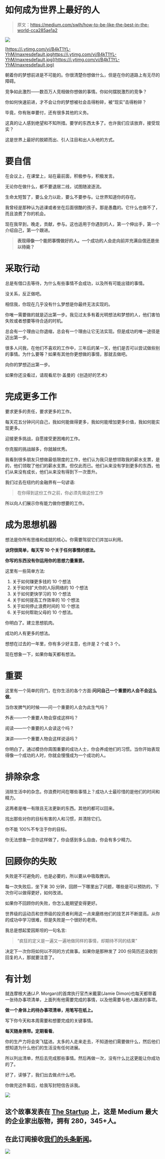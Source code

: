 # 如何成为世界上最好的人

> 原文：<https://medium.com/swlh/how-to-be-like-the-best-in-the-world-cca285ae1a2>

![](img/92899228d83bfecab9b0459f7721fa08.png)

[https://i.ytimg.com/vi/B4kT1YL-YhM/maxresdefault.jpghttps://i.ytimg.com/vi/B4kT1YL-YhM/maxresdefault.jpg](https://i.ytimg.com/vi/B4kT1YL-YhM/maxresdefault.jpg)

朝着你的梦想前进是不可能的。你很清楚你想做什么，但是在你的道路上有无尽的障碍。

竞争如此激烈——数百万人竞相做你想做的事情。你如何摆脱激烈的竞争？

你如何快速前进，才不会让你的梦想被社会击得粉碎，被“现实”击得粉碎？

毕竟，你有账单要付，还有很多其他的义务。

这真的让人感到绝望和不知所措。要学的东西太多了。也许我们应该放弃，接受现实？

这是世界上最好的脱颖而出、引人注目和出人头地的方式。

# **要自信**

在会议上，在课堂上，站在最前面，积极参与，积极发言。

无论你在做什么，都不要退居二线，试图随波逐流。

生命太短暂了，要么全力以赴，要么不要参与。让世界知道你的存在。

我曾经是那种认为逃课或者坐在后面很酷的孩子。那是愚蠢的。它什么也做不了，而且浪费了你的机会。

现在我早到，晚走，贡献，参与。这也适用于你遇到的人，第一个伸出手，第一个介绍自己，第一个跟进。

> **表现得像一个能把事情做好的人。一个成功的人会走向前并充满自信还是坐以待毙？**

# **采取行动**

总是有借口去等待，为什么有些事情不会成功，以及所有可能出错的事情。

没关系，反正做吧。

相信我，你现在几乎没有什么梦想是你最终无法实现的。

你唯一需要做的就是迈出第一步。我见过太多有着光明想法和梦想的人，他们害怕失败或者想要等待合适的时机。

总会有一个理由让你退缩，总会有一个理由让它无法实现。但是成功的唯一途径是迈出第一步。

很多人问我，在他们不喜欢的工作中，三年后的某一天，他们是否可以尝试做些别的事情。为什么要等？如果有其他你更想做的事情，那就去做吧。

向你的梦想迈出第一步。

如果你还没看过，请观看尼尔·盖曼的《创造好的艺术》

# **完成更多工作**

要求更多的责任，要求更多的工作。

每天花五分钟问问自己，我如何能做得更多，我如何能增加更多价值，我如何能实现更多。

迎接更多挑战，自愿接受更困难的工作。

你克服的挑战越多，你就越优秀。

我看到很多朋友只想做最低限度的工作，他们认为我只是想领取我的薪水支票，是的，他们领取了他们的薪水支票。但仅此而已。他们从来没有学到更多的东西，他们从来没有成长，他们从来没有得到下一次晋升。

我们过去在纽约的金融界有一句谚语:

> 在你得到这份工作之前，你必须先做这份工作

所以向人们展示你有能力做你想要的工作。

# **成为思想机器**

想法是你所有思维和成就的核心。你需要驾驭它们并加以利用。

**诀窍很简单，每天写 10 个关于任何事情的想法。**

**你写的东西没有你运用你的思想力量重要。**

这里有一些简单方法:

1.  关于如何赚更多钱的 10 个想法
2.  关于如何扩大你的人际网络的 10 个想法
3.  关于如何更快学习的 10 个想法
4.  关于如何提高工作效率的 10 个想法
5.  关于如何停止浪费时间的 10 个想法
6.  关于如何帮助父母的 10 个想法。

你明白了。建立思想肌肉。

成功的人有更多的想法。

想想在过去的一年里，你有多少好主意，也许是 2 个或 3 个。

现在想象一下，如果你每天都有想法。

# **重要**

这里有一个简单的窍门，在你生活的各个方面:**问问自己一个重要的人会不会这么做**。

当你发脾气的时候——问一个重要的人会为此生气吗？

外表——一个重要人物会穿成这样吗？

阅读——一个重要的人会读这个吗？

演讲——一个重要人物会这样说话吗？

你明白了。通过模仿你周围重要的成功人士，你会养成他们的习惯。当你开始表现得像一个成功的人时，你就会慢慢成为一个成功的人。

# **排除杂念**

消除生活中的杂念。你浪费时间在哪些事情上？成功人士最珍惜的是他们的时间和精力。

这两者是唯一有限且无法更新的东西。其他的都可以回来。

找出那些对你的目标有害的人和习惯，并清除它们。

你不能 100%不专注于你的目标。

你无法想象一旦你这样做了，你会感到多么自由，你会有多少精力。

# 回顾你的失败

失败是不可避免的，也是必要的，所以要从中吸取教训。

每一次失败后，坐下来 30 分钟，回顾一下哪里出了问题，哪些是可以预防的，下次你可以做得更好，如何改进。

如果你不回顾你的失败，你怎么能期望变得更好。

世界级的运动员和世界级的投资者利用这一点来磨练他们的技艺并不断提高。从你的成功中学习很难，但是失败是一个很好的老师。

我总是想起爱因斯坦的一句名言:

> “疯狂的定义是一遍又一遍地做同样的事情，却期待不同的结果”

决定下一次你将如何以不同的方式做事。如果你是那种发了 200 份简历还没收到回复的人，那就要注意了。

# **有计划**

就连摩根大通(J.P. Morgan)的首席执行官杰米戴蒙(Jamie Dimon)也每天都带着一张待办事项清单，上面列有他需要完成的事情，以及他需要与他人跟进的事项。

**做一个身体上的待办事项清单，用笔写在纸上。**

写下你今天和本周需要和想要完成的关键事情。

**每天随身携带。定期看看**。

你的生产力将会突飞猛进。太多的人走来走去，不知道他们需要做什么，然后他们想知道为什么他们的生活没有任何进展。

所以列出清单，然后去完成那些事情。然后再做一次，没有什么比这更能让你成功的了。

好了，读够了，我们出去做点什么吧。

你做完这件事后，给我写封短信告诉我。

![](img/731acf26f5d44fdc58d99a6388fe935d.png)

## 这个故事发表在 [The Startup](https://medium.com/swlh) 上，这是 Medium 最大的企业家出版物，拥有 280，345+人。

## 在此订阅接收[我们的头条新闻](http://growthsupply.com/the-startup-newsletter/)。

![](img/731acf26f5d44fdc58d99a6388fe935d.png)